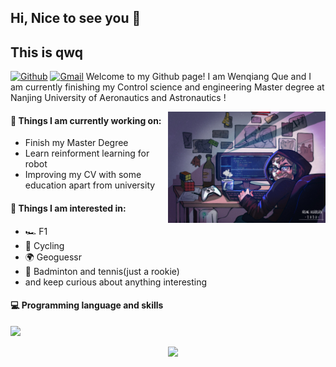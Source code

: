 ## Hi, Nice to see you 👋
## This is qwq
[![Github](https://img.shields.io/badge/-Github-000?style=flat&logo=Github&logoColor=white)](https://github.com/Freaky1122)
[![Gmail](https://img.shields.io/badge/-Gmail-c14438?style=flat&logo=Gmail&logoColor=white)](mailto:quewenqiang@gmail.com)
Welcome to my Github page! I am Wenqiang Que and I am currently finishing my Control science and engineering Master degree at Nanjing University of Aeronautics and Astronautics !  

<img align="right" alt="img" src="https://github.com/FernandoRoldan93/FernandoRoldan93/blob/master/cover_image.jpg" width="50%" height="auto" />

#### 🌱 Things I am currently working on: 
- Finish my Master Degree  
- Learn reinforment learning for robot
- Improving my CV with some education apart from university

#### :muscle: Things I am interested in:
- :racing_car: F1
- :bicyclist: Cycling
- :earth_africa: Geoguessr
- :tennis: Badminton and tennis(just a rookie)
- and keep curious about anything interesting 

#### :computer: Programming language and skills
![](https://skillicons.dev/icons?perline=15&i=c,cpp,git,python,linux)

<img width="50%" align="right" src="https://github-readme-stats.vercel.app/api?username=Freaky1122&show_icons=true&hide_border=true" />





